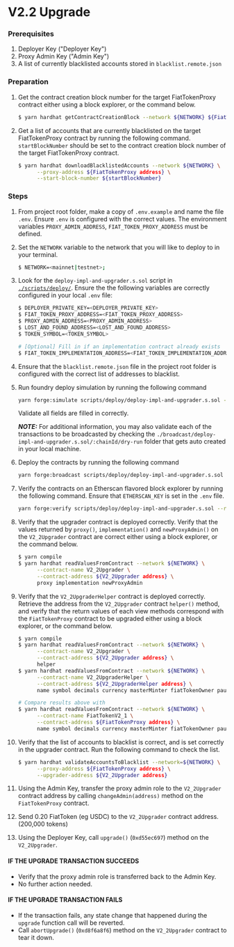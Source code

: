 # V2.2 Upgrade

### Prerequisites

1. Deployer Key ("Deployer Key")
2. Proxy Admin Key ("Admin Key")
3. A list of currently blacklisted accounts stored in `blacklist.remote.json`

### Preparation

1. Get the contract creation block number for the target FiatTokenProxy contract
   either using a block explorer, or the command below.

   ```sh
   $ yarn hardhat getContractCreationBlock --network ${NETWORK} ${FiatTokenProxy address}
   ```

2. Get a list of accounts that are currently blacklisted on the target
   FiatTokenProxy contract by running the following command. `startBlockNumber`
   should be set to the contract creation block number of the target
   FiatTokenProxy contract.

   ```sh
   $ yarn hardhat downloadBlacklistedAccounts --network ${NETWORK} \
         --proxy-address ${FiatTokenProxy address} \
         --start-block-number ${startBlockNumber}
   ```

### Steps

1. From project root folder, make a copy of `.env.example` and name the file
   `.env`. Ensure `.env` is configured with the correct values. The environment
   variables `PROXY_ADMIN_ADDRESS`, `FIAT_TOKEN_PROXY_ADDRESS` must be defined.

2. Set the `NETWORK` variable to the network that you will like to deploy to in
   your terminal.

   ```sh
   $ NETWORK=<mainnet|testnet>;
   ```

3. Look for the `deploy-impl-and-upgrader.s.sol` script in
   [`./scripts/deploy/`](../scripts/deploy/). Ensure the the following variables
   are correctly configured in your local `.env` file:

   ```sh
   $ DEPLOYER_PRIVATE_KEY=<DEPLOYER_PRIVATE_KEY>
   $ FIAT_TOKEN_PROXY_ADDRESS=<FIAT_TOKEN_PROXY_ADDRESS>
   $ PROXY_ADMIN_ADDRESS=<PROXY_ADMIN_ADDRESS>
   $ LOST_AND_FOUND_ADDRESS=<LOST_AND_FOUND_ADDRESS>
   $ TOKEN_SYMBOL=<TOKEN_SYMBOL>

   # [Optional] Fill in if an implementation contract already exists
   $ FIAT_TOKEN_IMPLEMENTATION_ADDRESS=<FIAT_TOKEN_IMPLEMENTATION_ADDRESS>
   ```

4. Ensure that the `blacklist.remote.json` file in the project root folder is
   configured with the correct list of addresses to blacklist.

5. Run foundry deploy simulation by running the following command

   ```sh
   yarn forge:simulate scripts/deploy/deploy-impl-and-upgrader.s.sol --rpc-url $NETWORK
   ```

   Validate all fields are filled in correctly.

   **_NOTE:_** For additional information, you may also validate each of the
   transactions to be broadcasted by checking the
   `./broadcast/deploy-impl-and-upgrader.s.sol/:chainId/dry-run` folder that
   gets auto created in your local machine.

6. Deploy the contracts by running the following command

   ```sh
   yarn forge:broadcast scripts/deploy/deploy-impl-and-upgrader.s.sol --rpc-url $NETWORK
   ```

7. Verify the contracts on an Etherscan flavored block explorer by running the
   following command. Ensure that `ETHERSCAN_KEY` is set in the `.env` file.

   ```sh
   yarn forge:verify scripts/deploy/deploy-impl-and-upgrader.s.sol --rpc-url $NETWORK
   ```

8. Verify that the upgrader contract is deployed correctly. Verify that the
   values returned by `proxy()`, `implementation()` and `newProxyAdmin()` on the
   `V2_2Upgrader` contract are correct either using a block explorer, or the
   command below.

   ```sh
   $ yarn compile
   $ yarn hardhat readValuesFromContract --network ${NETWORK} \
         --contract-name V2_2Upgrader \
         --contract-address ${V2_2Upgrader address} \
         proxy implementation newProxyAdmin
   ```

9. Verify that the `V2_2UpgraderHelper` contract is deployed correctly. Retrieve
   the address from the `V2_2Upgrader` contract `helper()` method, and verify
   that the return values of each view methods correspond with the
   `FiatTokenProxy` contract to be upgraded either using a block explorer, or
   the command below.

   ```sh
   $ yarn compile
   $ yarn hardhat readValuesFromContract --network ${NETWORK} \
         --contract-name V2_2Upgrader \
         --contract-address ${V2_2Upgrader address} \
         helper
   $ yarn hardhat readValuesFromContract --network ${NETWORK} \
         --contract-name V2_2UpgraderHelper \
         --contract-address ${V2_2UpgraderHelper address} \
         name symbol decimals currency masterMinter fiatTokenOwner pauser blacklister version DOMAIN_SEPARATOR rescuer paused totalSupply

   # Compare results above with
   $ yarn hardhat readValuesFromContract --network ${NETWORK} \
         --contract-name FiatTokenV2_1 \
         --contract-address ${FiatTokenProxy address} \
         name symbol decimals currency masterMinter fiatTokenOwner pauser blacklister version DOMAIN_SEPARATOR rescuer paused totalSupply
   ```

10. Verify that the list of accounts to blacklist is correct, and is set
    correctly in the upgrader contract. Run the following command to check the
    list.

    ```sh
    $ yarn hardhat validateAccountsToBlacklist --network=${NETWORK} \
          --proxy-address ${FiatTokenProxy address} \
          --upgrader-address ${V2_2Upgrader address}
    ```

11. Using the Admin Key, transfer the proxy admin role to the `V2_2Upgrader`
    contract address by calling `changeAdmin(address)` method on the
    `FiatTokenProxy` contract.

12. Send 0.20 FiatToken (eg USDC) to the `V2_2Upgrader` contract address.
    (200,000 tokens)

13. Using the Deployer Key, call `upgrade()` (`0xd55ec697`) method on the
    `V2_2Upgrader`.

#### IF THE UPGRADE TRANSACTION SUCCEEDS

- Verify that the proxy admin role is transferred back to the Admin Key.
- No further action needed.

#### IF THE UPGRADE TRANSACTION FAILS

- If the transaction fails, any state change that happened during the `upgrade`
  function call will be reverted.
- Call `abortUpgrade()` (`0xd8f6a8f6`) method on the `V2_2Upgrader` contract to
  tear it down.
